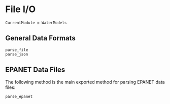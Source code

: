 # File I/O
```@meta
CurrentModule = WaterModels
```

## General Data Formats
```@docs
parse_file
parse_json
```

## EPANET Data Files
The following method is the main exported method for parsing EPANET data files:
```@docs
parse_epanet
```
